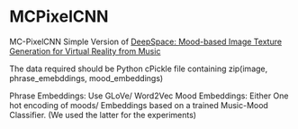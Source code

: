 # MCPixelCNN
MC-PixelCNN
Simple Version of [DeepSpace: Mood-based Image Texture Generation for Virtual Reality from Music](http://openaccess.thecvf.com/content_cvpr_2017_workshops/w41/papers/Roy_DeepSpace_Mood-Based_Image_CVPR_2017_paper.pdf)

The data required should be Python cPickle file containing zip(image, phrase_emebddings, mood_embeddings)

Phrase Embeddings: Use GLoVe/ Word2Vec
Mood Embeddings: Either One hot encoding of moods/ Embeddings based on a trained Music-Mood Classifier. (We used the latter for the experiments)


